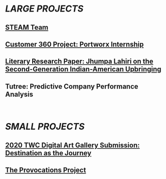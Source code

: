 <!--- For my projects -->
<!-- ---
layout: default
title: Projects
permalink: /projects/
--- -->
# *LARGE PROJECTS*

## [STEAM Team](steamteam)

## [Customer 360 Project: Portworx Internship](C360)

## [Literary Research Paper: Jhumpa Lahiri on the Second-Generation Indian-American Upbringing](https://docs.google.com/document/d/1kcqNL44ae6O0nsqL5KTu3EWbf3StlrCORGjADGM4yYM/edit)

## Tutree: Predictive Company Performance Analysis

<p>&nbsp;</p>

# *SMALL PROJECTS*

## [2020 TWC Digital Art Gallery Submission: Destination as the Journey](https://www.twcdigitalartgallery.com/gallery/shilpa)

## [The Provocations Project](provocationsproject)
